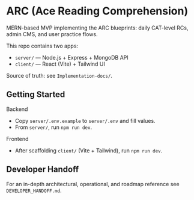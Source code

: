 # ARC (Ace Reading Comprehension)

MERN-based MVP implementing the ARC blueprints: daily CAT-level RCs, admin CMS, and user practice flows.

This repo contains two apps:

- `server/` — Node.js + Express + MongoDB API
- `client/` — React (Vite) + Tailwind UI

Source of truth: see `Implementation-docs/`.

## Getting Started

Backend

- Copy `server/.env.example` to `server/.env` and fill values.
- From `server/`, run `npm run dev`.

Frontend

- After scaffolding `client/` (Vite + Tailwind), run `npm run dev`.

## Developer Handoff

For an in-depth architectural, operational, and roadmap reference see `DEVELOPER_HANDOFF.md`.

